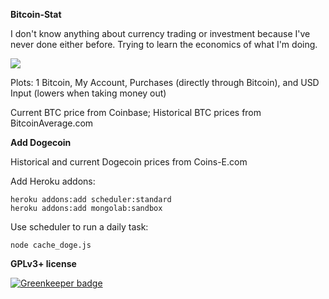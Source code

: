 **Bitcoin-Stat**

I don't know anything about currency trading or investment because I've never done either before. Trying to learn the economics of what I'm doing.

<img src="http://i.imgur.com/hzkOjgx.png"/>

Plots: 1 Bitcoin, My Account, Purchases (directly through Bitcoin), and USD Input (lowers when taking money out)

Current BTC price from Coinbase; Historical BTC prices from BitcoinAverage.com


**Add Dogecoin**

Historical and current Dogecoin prices from Coins-E.com

Add Heroku addons:

    heroku addons:add scheduler:standard
    heroku addons:add mongolab:sandbox

Use scheduler to run a daily task:

    node cache_doge.js

**GPLv3+ license**

[![Greenkeeper badge](https://badges.greenkeeper.io/mapmeld/bitcoin-stat.svg)](https://greenkeeper.io/)